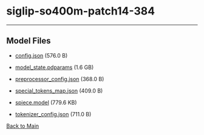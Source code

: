 
# siglip-so400m-patch14-384
---



## Model Files

- [config.json](https://paddlenlp.bj.bcebos.com/models/community/luyao/siglip-so400m-patch14-384/config.json) (576.0 B)

- [model_state.pdparams](https://paddlenlp.bj.bcebos.com/models/community/luyao/siglip-so400m-patch14-384/model_state.pdparams) (1.6 GB)

- [preprocessor_config.json](https://paddlenlp.bj.bcebos.com/models/community/luyao/siglip-so400m-patch14-384/preprocessor_config.json) (368.0 B)

- [special_tokens_map.json](https://paddlenlp.bj.bcebos.com/models/community/luyao/siglip-so400m-patch14-384/special_tokens_map.json) (409.0 B)

- [spiece.model](https://paddlenlp.bj.bcebos.com/models/community/luyao/siglip-so400m-patch14-384/spiece.model) (779.6 KB)

- [tokenizer_config.json](https://paddlenlp.bj.bcebos.com/models/community/luyao/siglip-so400m-patch14-384/tokenizer_config.json) (711.0 B)


[Back to Main](../../)